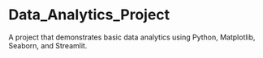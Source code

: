 # Data_Analytics_Project
A project that demonstrates basic data analytics using Python, Matplotlib, Seaborn, and Streamlit.
